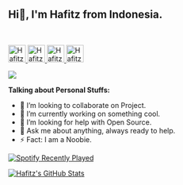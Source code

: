 ## Hi👋, I'm Hafitz from Indonesia.

<br/>
<p align="left">
<a href="https://www.instagram.com/hafitzsetya_21">
  <img alt="Hafitz's Instagram" width="35px" src="https://image.flaticon.com/icons/svg/2111/2111421.svg" />
</a>
<a href="https://t.me/hafitzXD">
  <img alt="Hafitz's Telegram" width="35px" src="https://image.flaticon.com/icons/svg/2111/2111673.svg" />
</a>
<a href="https://open.spotify.com/user/7wxw9ydcqjc4ta495h73jpcjf?si=qTLQmHMkRgGv2ktdCy6pLQ">
  <img alt="Hafitz's Spotify" width="35px" src="https://image.flaticon.com/icons/svg/2111/2111627.svg" />
</a>
<a href="https://discordapp.com/users/455173359924412434">
  <img alt=Hafitz's Discord" width="35px" src="https://image.flaticon.com/icons/svg/2111/2111310.svg" />
</a>
</p>
<p align="left">
<a href="https://hafitzsetya.github.io/"> <img src="https://img.shields.io/website?label=%20&style=for-the-badge&up_color=black&up_message=hafitzsetya.github.io&url=https%3A%2F%2Fhafitzsetya.github.io"/></a></p>

**Talking about Personal Stuffs:**
- 👬 I’m looking to collaborate on Project.
- 🔭 I’m currently working on something cool.
- 👀 I’m looking for help with Open Source.
- 💬 Ask me about anything, always ready to help.
- ⚡ Fact: I am a Noobie.

[![Spotify Recently Played](https://spotify-recently-played-readme.vercel.app/api?user=ceqec8djgav5tbq8mm5m26d1s&count=3&width=490)](https://open.spotify.com/user/ceqec8djgav5tbq8mm5m26d1s?si=_8B5RlThTDaZX3-jYfQkIw)

<a href="https://github.com/HafitzSetya/HafitzSetya">
  <img src="https://github-readme-stats.vercel.app/api?username=HafitzSetya&show_icons=true&line_height=27&count_private=true&title_color=ffffff&text_color=c9cacc&icon_color=2bbc8a&bg_color=1d1f21" alt="Hafitz's GitHub Stats" />
</a>
